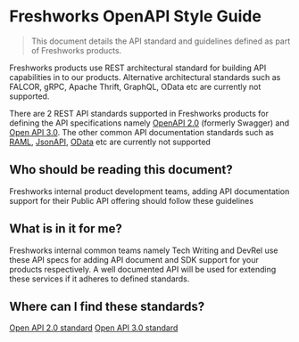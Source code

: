 # Freshworks OpenAPI Style Guide

> This document details the API standard and guidelines defined as part of Freshworks products.

Freshworks products use REST architectural standard for building API capabilities in to our products. Alternative architectural standards such as FALCOR, gRPC, Apache Thrift, GraphQL, OData etc are currently not supported.

There are 2 REST API standards supported in Freshworks products for defining the API specifications namely [OpenAPI 2.0](https://github.com/OAI/OpenAPI-Specification/blob/main/versions/2.0.md) (formerly Swagger) and [Open API 3.0](https://swagger.io/specification/#:~:text=The%20OpenAPI%20Specification%20(OAS)%20defines,or%20through%20network%20traffic%20inspection.). The other common API documentation standards such as [RAML](https://raml.org/), [JsonAPI](https://jsonapi.org/), [OData](https://www.odata.org/) etc are currently not supported

## Who should be reading this document?

Freshworks internal product development teams, adding API documentation support for their Public API offering should follow these guidelines

## What is in it for me?

Freshworks internal common teams namely Tech Writing and DevRel use these API specs for adding API document and SDK support for your products respectively. A well documented API will be used for extending these services if it adheres to defined standards.

## Where can I find these standards?

[Open API 2.0 standard](/styles/oas%202.0/oas-2.0.md)
[Open API 3.0 standard](/styles/oas%203.x.x/oas-3.x.x.md)
